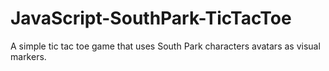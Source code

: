 # JavaScript-SouthPark-TicTacToe
 A simple tic tac toe game that uses South Park characters avatars as visual markers.
